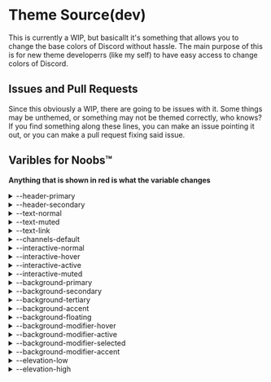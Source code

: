 # Theme Source(dev)
This is currently a WIP, but basicallt it's something that allows you to change the base colors of Discord without hassle. The main purpose of this is for new theme developerrs (like my self) to have easy access to change colors of Discord.


## Issues and Pull Requests
Since this obviously a WIP, there are going to be issues with it. Some things may be unthemed, or something may not be themed correctly, who knows? If you find something along these lines, you can make an issue pointing it out, or you can make a pull request fixing said issue.


## Varibles for Noobs™️
**Anything that is shown in red is what the variable changes**


<details>
  <summary>--header-primary</summary>
Primary header text (basically most visible header text).

![](https://media.discordapp.net/attachments/761659752446689280/767957753674203146/unknown.png?width=1120&height=630)
![](https://media.discordapp.net/attachments/761659752446689280/767957832342437918/unknown.png?width=1120&height=630)
</details>


<details>
  <summary>--header-secondary</summary>
Text that is usually under --header-primary.

![](https://media.discordapp.net/attachments/761659752446689280/767958009032212500/unknown.png?width=1120&height=630)
![](https://media.discordapp.net/attachments/761659752446689280/767958062215987200/unknown.png?width=1120&height=630)
</details>


<details>
  <summary>--text-normal</summary>
Basic text elements, such as messages as well as other things.

![](https://media.discordapp.net/attachments/761659752446689280/767958461110550528/unknown.png?width=1120&height=630)
![](https://media.discordapp.net/attachments/761659752446689280/767958568627732490/unknown.png?width=1120&height=630)
</details>


<details>
  <summary>--text-muted</summary>
Text areas that are defaulted to a "muted color", usually appears in text fields.

![](https://media.discordapp.net/attachments/761659752446689280/767958862174355466/unknown.png?width=1121&height=629)
</details>


<details>
  <summary>--text-link</summary>
Links and hyperlinks.

![](https://media.discordapp.net/attachments/761659752446689280/767959535691235409/unknown.png?width=1121&height=629)
</details>


<details>
  <summary>--channels-default</summary>
Category headers.

![](https://media.discordapp.net/attachments/761659752446689280/767959748514414632/unknown.png?width=1120&height=630)
![](https://media.discordapp.net/attachments/761659752446689280/767959815418675220/unknown.png?width=1120&height=630)
</details>


<details>
  <summary>--interactive-normal</summary>
Items that can be active (that aren't already active)

![](https://media.discordapp.net/attachments/761659752446689280/767960326868041728/unknown.png?width=1120&height=630)
</details>


<details>
  <summary>--interactive-hover</summary>
Anything that is currently being hovered over.

![](https://media.discordapp.net/attachments/761659752446689280/767960844050497576/unknown.png?width=215&height=630)
</details>


<details>
  <summary>--interactive-active</summary>
Anything that is currently active (selected/clicked on).

![](https://media.discordapp.net/attachments/761659752446689280/767961120072925205/unknown.png?width=1120&height=630)
</details>


<details>
  <summary>--interactive-muted</summary>
Anything that is muted and can be interacted with.

![](https://media.discordapp.net/attachments/761659752446689280/767962218033184768/unknown.png?width=1124&height=630)
</details>


<details>
  <summary>--background-primary</summary>
ned fixies
</details>


<details>
  <summary>--background-secondary</summary>
Anything that uses --background-secondary (refer to image for best example).

![](https://media.discordapp.net/attachments/761659752446689280/767963085079314462/unknown.png?width=1105&height=630)
</details>


<details>
  <summary>--background-tertiary</summary>
Anything that uses --background-tertiary (refer to image for best example).

![](https://media.discordapp.net/attachments/761659752446689280/767963402889854976/unknown.png?width=1120&height=630)
</details>


<details>
  <summary>--background-accent</summary>
Accent color, idk how to explain this one.

![](https://media.discordapp.net/attachments/761659752446689280/767963971864887306/unknown.png)
</details>


<details>
  <summary>--background-floating</summary>
The color for all floating related elements.

![](https://media.discordapp.net/attachments/761659752446689280/767964336995303424/unknown.png)
![](https://media.discordapp.net/attachments/761659752446689280/767964458470866954/unknown.png)
</details>


<details>
  <summary>--background-modifier-hover</summary>
Hovering on something selectable.

![](https://snapper.is-a-virg.in/3g23q1.gif)
</details>


<details>
  <summary>--background-modifier-active</summary>
Items that are hovered but differnet.

![](https://media.discordapp.net/attachments/761659752446689280/767965907581927434/unknown.png?width=1120&height=630)
</details>


<details>
  <summary>--background-modifier-selected</summary>
Items that are selected/active but differnet.

![](https://media.discordapp.net/attachments/761659752446689280/767966285694369792/unknown.png?width=1121&height=629)
</details>


<details>
  <summary>--background-modifier-accent</summary>
Separators (aka the lines that appear separating things).

![](https://media.discordapp.net/attachments/761659752446689280/767966654046011443/unknown.png?width=1120&height=630)
![](https://media.discordapp.net/attachments/761659752446689280/767966707087835186/unknown.png?width=1120&height=630)
</details>


<details>
  <summary>--elevation-low</summary>
Changes **this** line, supposed to be coded as 

```css
--elevation-low: 0 1px 0 rgba(4, 4, 5, 0.2), 0 1.5px 0 rgba(6, 6, 7, 0.05), 0 2px 0 rgba(4, 4, 5, 0.05); /* replace colors */
```

![](https://media.discordapp.net/attachments/761659752446689280/767967924379320331/unknown.png?width=1120&height=630)
</details>


<details>
  <summary>--elevation-high</summary>
The drop shadow that appears behind certain modals.

![](https://media.discordapp.net/attachments/761659752446689280/767968776049393704/unknown.png?width=1120&height=630)
</details>
